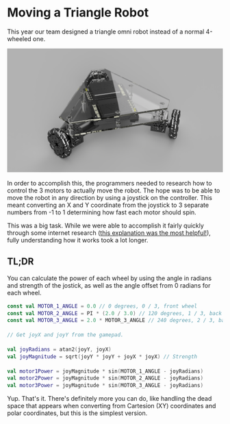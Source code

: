 # Moving a Triangle Robot

This year our team designed a triangle omni robot instead of a normal 4-wheeled one.

![Triangle Robot Prototype](images/prototype.png)

In order to accomplish this, the programmers needed to research how to control the 3 motors to actually move the robot. The hope was to be able to move the robot in any direction by using a joystick on the controller. This meant converting an X and Y coordinate from the joystick to 3 separate numbers from -1 to 1 determining how fast each motor should spin.

This was a big task. While we were able to accomplish it fairly quickly through some internet research ([this explanation was the most helpful!](https://robotics.stackexchange.com/a/7833)), fully understanding how it works took a lot longer.

## TL;DR

You can calculate the power of each wheel by using the angle in radians and strength of the jostick, as well as the angle offset from 0 radians for each wheel.

```kotlin
const val MOTOR_1_ANGLE = 0.0 // 0 degrees, 0 / 3, front wheel
const val MOTOR_2_ANGLE = PI * (2.0 / 3.0) // 120 degrees, 1 / 3, back left wheel
const val MOTOR_3_ANGLE = 2.0 * MOTOR_3_ANGLE // 240 degrees, 2 / 3, back right wheel

// Get joyX and joyY from the gamepad.

val joyRadians = atan2(joyY, joyX)
val joyMagnitude = sqrt(joyY * joyY + joyX * joyX) // Strength

val motor1Power = joyMagnitude * sin(MOTOR_1_ANGLE - joyRadians)
val motor2Power = joyMagnitude * sin(MOTOR_2_ANGLE - joyRadians)
val motor3Power = joyMagnitude * sin(MOTOR_3_ANGLE - joyRadians)
```

Yup. That's it. There's definitely more you can do, like handling the dead space that appears when converting from Cartesion (XY) coordinates and polar coordinates, but this is the simplest version.
